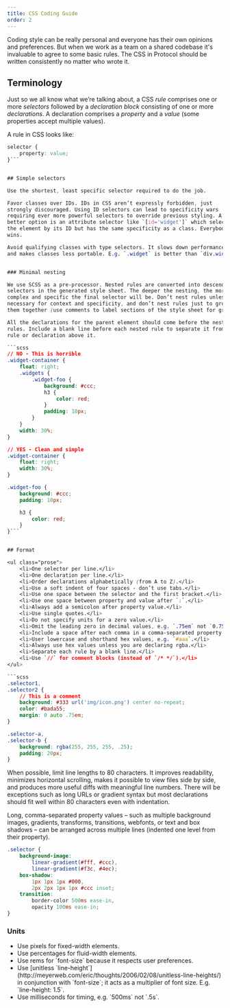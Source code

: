```yaml
---
title: CSS Coding Guide
order: 2
---
```


Coding style can be really personal and everyone has their own opinions
and preferences. But when we work as a team on a shared codebase it's
invaluable to agree to some basic rules. The CSS in Protocol should be
written consistently no matter who wrote it.


## Terminology

Just so we all know what we’re talking about, a CSS *rule* comprises one
or more *selectors* followed by a *declaration block* consisting of one
or more *declarations*. A declaration comprises a *property* and a *value*
(some properties accept multiple values).

A rule in CSS looks like:

```css
selector {
    property: value;
}```


## Simple selectors

Use the shortest, least specific selector required to do the job.

Favor classes over IDs. IDs in CSS aren’t expressly forbidden, just
strongly discouraged. Using ID selectors can lead to specificity wars
requiring ever more powerful selectors to override previous styling. A
better option is an attribute selector like `[id='widget']` which selects
the element by its ID but has the same specificity as a class. Everybody
wins.

Avoid qualifying classes with type selectors. It slows down performance
and makes classes less portable. E.g. `.widget` is better than `div.widget`.


### Minimal nesting

We use SCSS as a pre-processor. Nested rules are converted into descendent
selectors in the generated style sheet. The deeper the nesting, the more
complex and specific the final selector will be. Don’t nest rules unless
necessary for context and specificity, and don’t nest rules just to group
them together (use comments to label sections of the style sheet for grouping).

All the declarations for the parent element should come before the nested
rules. Include a blank line before each nested rule to separate it from the
rule or declaration above it.

```scss
// NO - This is horrible
.widget-container {
    float: right;
    .widgets {
        .widget-foo {
            background: #ccc;
            h3 {
                color: red;
            }
            padding: 10px;
        }
    }
    width: 30%;
}

// YES - Clean and simple
.widget-container {
    float: right;
    width: 30%;
}

.widget-foo {
    background: #ccc;
    padding: 10px;

    h3 {
        color: red;
    }
}```


## Format

<ul class="prose">
    <li>One selector per line.</li>
    <li>One declaration per line.</li>
    <li>Order declarations alphabetically (from A to Z).</li>
    <li>Use a soft indent of four spaces - don’t use tabs.</li>
    <li>Use one space between the selector and the first bracket.</li>
    <li>Use one space between property and value after `:`.</li>
    <li>Always add a semicolon after property value.</li>
    <li>Use single quotes.</li>
    <li>Do not specify units for a zero value.</li>
    <li>Omit the leading zero in decimal values, e.g. `.75em` not `0.75em`.</li>
    <li>Include a space after each comma in a comma-separated property list.</li>
    <li>User lowercase and shorthand hex values, e.g. `#aaa`.</li>
    <li>Always use hex values unless you are declaring rgba.</li>
    <li>Separate each rule by a blank line.</li>
    <li>Use `//` for comment blocks (instead of `/* */`).</li>
</ul>

```scss
.selector1,
.selector2 {
    // This is a comment
    background: #333 url('img/icon.png') center no-repeat;
    color: #bada55;
    margin: 0 auto .75em;
}

.selector-a,
.selector-b {
    background: rgba(255, 255, 255, .25);
    padding: 20px;
}
```

When possible, limit line lengths to 80 characters. It improves readability,
minimizes horizontal scrolling, makes it possible to view files side by side,
and produces more useful diffs with meaningful line numbers. There will be
exceptions such as long URLs or gradient syntax but most declarations should
fit well within 80 characters even with indentation.

Long, comma-separated property values – such as multiple background images,
gradients, transforms, transitions, webfonts, or text and box shadows – can
be arranged across multiple lines (indented one level from their property).

```scss
.selector {
    background-image:
        linear-gradient(#fff, #ccc),
        linear-gradient(#f3c, #4ec);
    box-shadow:
        1px 1px 1px #000,
        2px 2px 1px 1px #ccc inset;
    transition:
        border-color 500ms ease-in,
        opacity 100ms ease-in;
}
```

### Units

<ul class="prose">
    <li>Use pixels for fixed-width elements.</li>
    <li>Use percentages for fluid-width elements.</li>
    <li>Use rems for `font-size` because it respects user preferences.</li>
    <li>Use [unitless `line-height`](http://meyerweb.com/eric/thoughts/2006/02/08/unitless-line-heights/)
        in conjunction with `font-size`; it acts as a multiplier of font size.
        E.g. `line-height: 1.5`.</li>
    <li>Use milliseconds for timing, e.g. `500ms` not `.5s`.</li>
</ul>


